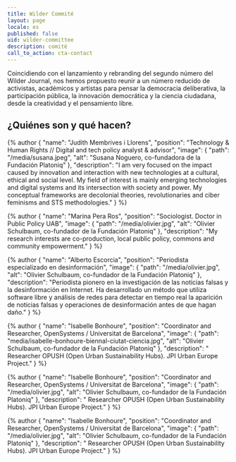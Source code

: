 ```yaml
---
title: Wilder Commité
layout: page
locale: es
published: false
uid: wilder-committee
description: comité
call_to_action: cta-contact
---
```

Coincidiendo con el lanzamiento y rebranding del segundo número del Wilder Journal, nos hemos propuesto reunir a un número reducido de activistas, académicos y artistas para pensar la democracia deliberativa, la participación pública, la innovación democrática y la ciencia ciudadana, desde la creatividad y el pensamiento libre.

## ¿Quiénes son y qué hacen?

{% author { "name": "Judith Membrives i Llorens", "position": "Technology & Human Rights // Digital and tech policy analyst & advisor", "image": { "path": "/media/susana.jpeg", "alt": "Susana Noguero, co-fundadora de la Fundación Platoniq" }, "description": "I am very focused on the impact caused by innovation and interaction with new technologies at a cultural, ethical and social level. My field of interest is mainly emerging technologies and digital systems and its intersection with society and power. My conceptual frameworks are decolonial theories, revolutionaries and ciber feminisms and STS methodologies." } %}

{% author { "name": "Marina Pera Ros", "position": "Sociologist. Doctor in Public Policy UAB", "image": { "path": "/media/olivier.jpg", "alt": "Olivier Schulbaum, co-fundador de la Fundación Platoniq" }, "description": "My research interests are co-production, local public policy, commons and community empowerment." } %}

{% author { "name": "Alberto Escorcia", "position": "Periodista especializado en desinformación", "image": { "path": "/media/olivier.jpg", "alt": "Olivier Schulbaum, co-fundador de la Fundación Platoniq" }, "description": "Periodista pionero en la investigación de las noticias falsas y la desinformación en Internet. Ha desarrollado un método que utiliza software libre y análisis de redes para detectar en tiempo real la aparición de noticias falsas y operaciones de desinformación antes de que hagan daño." } %}

{% author { "name": "Isabelle Bonhoure", "position": "Coordinator and Researcher, OpenSystems / Universitat de Barcelona", "image": { "path": "media/isabelle-bonhoure-biennal-ciutat-ciencia.jpg", "alt": "Olivier Schulbaum, co-fundador de la Fundación Platoniq" }, "description": " Researcher OPUSH (Open Urban Sustainability Hubs). JPI Urban Europe Project." } %}

{% author { "name": "Isabelle Bonhoure", "position": "Coordinator and Researcher, OpenSystems / Universitat de Barcelona", "image": { "path": "/media/olivier.jpg", "alt": "Olivier Schulbaum, co-fundador de la Fundación Platoniq" }, "description": " Researcher OPUSH (Open Urban Sustainability Hubs). JPI Urban Europe Project." } %}

{% author { "name": "Isabelle Bonhoure", "position": "Coordinator and Researcher, OpenSystems / Universitat de Barcelona", "image": { "path": "/media/olivier.jpg", "alt": "Olivier Schulbaum, co-fundador de la Fundación Platoniq" }, "description": " Researcher OPUSH (Open Urban Sustainability Hubs). JPI Urban Europe Project." } %}
